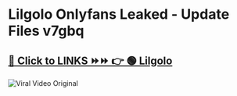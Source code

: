 
 # Lilgolo Onlyfans Leaked - Update Files v7gbq

## <h2><a href="https://clipsfans.com/Lilgolo&ref=git">🔗 Click to LINKS ⏩⏩ 👉 🟢 Lilgolo </a></h2>

<a href="https://clipsfans.com/Lilgolo&ref=git" rel="nofollow" data-target="animated-image.originalLink"><img src="https://i.ibb.co.com/xMMVF88/686577567.gif" alt="Viral Video Original" style="max-width: 100%; display: inline-block;" data-target="animated-image.originalImage"></a>

